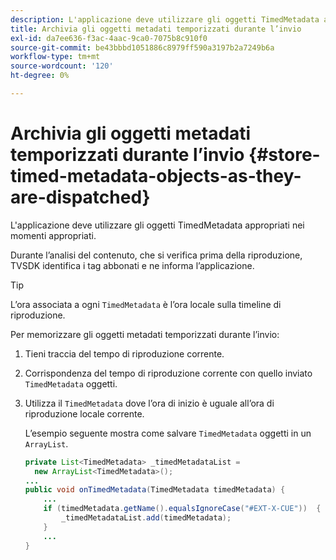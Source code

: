 ```yaml
---
description: L'applicazione deve utilizzare gli oggetti TimedMetadata appropriati nei momenti appropriati.
title: Archivia gli oggetti metadati temporizzati durante l’invio
exl-id: da7ee636-f3ac-4aac-9ca0-7075b8c910f0
source-git-commit: be43bbbd1051886c8979ff590a3197b2a7249b6a
workflow-type: tm+mt
source-wordcount: '120'
ht-degree: 0%

---
```


# Archivia gli oggetti metadati temporizzati durante l’invio {#store-timed-metadata-objects-as-they-are-dispatched}

L&#39;applicazione deve utilizzare gli oggetti TimedMetadata appropriati nei momenti appropriati.

Durante l’analisi del contenuto, che si verifica prima della riproduzione, TVSDK identifica i tag abbonati e ne informa l’applicazione.

>[!TIP]
>
>L’ora associata a ogni `TimedMetadata` è l’ora locale sulla timeline di riproduzione.

Per memorizzare gli oggetti metadati temporizzati durante l’invio:

1. Tieni traccia del tempo di riproduzione corrente.
1. Corrispondenza del tempo di riproduzione corrente con quello inviato `TimedMetadata` oggetti.

1. Utilizza il `TimedMetadata` dove l’ora di inizio è uguale all’ora di riproduzione locale corrente.

   L’esempio seguente mostra come salvare `TimedMetadata` oggetti in un `ArrayList`.

   ```java
   private List<TimedMetadata> _timedMetadataList =  
     new ArrayList<TimedMetadata>(); 
   ... 
   public void onTimedMetadata(TimedMetadata timedMetadata) { 
       ... 
       if (timedMetadata.getName().equalsIgnoreCase("#EXT-X-CUE"))  { 
           _timedMetadataList.add(timedMetadata); 
       } 
       ... 
   }
   ```
